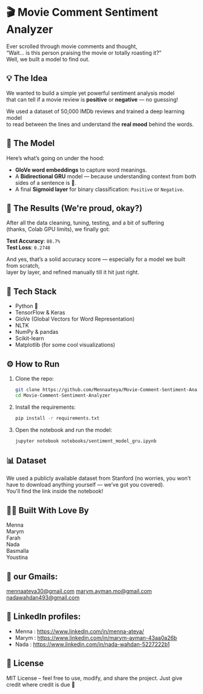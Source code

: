 # 🎬 Movie Comment Sentiment Analyzer

Ever scrolled through movie comments and thought,  
“Wait... is this person praising the movie or totally roasting it?”  
Well, we built a model to find out.

## 💡 The Idea

We wanted to build a simple yet powerful sentiment analysis model  
that can tell if a movie review is **positive** or **negative** — no guessing!

We used a dataset of 50,000 IMDb reviews and trained a deep learning model  
to read between the lines and understand the **real mood** behind the words.

## 🧠 The Model

Here’s what’s going on under the hood:

- **GloVe word embeddings** to capture word meanings.
- A **Bidirectional GRU** model — because understanding context from both sides of a sentence is 🔑.
- A final **Sigmoid layer** for binary classification: `Positive` or `Negative`.

## 🎯 The Results (We're proud, okay?)

After all the data cleaning, tuning, testing, and a bit of suffering  
(thanks, Colab GPU limits), we finally got:

**Test Accuracy**: `88.7%`  
**Test Loss**: `0.2748`

And yes, that’s a solid accuracy score — especially for a model we built from scratch,  
layer by layer, and refined manually till it hit just right.

## 🧰 Tech Stack

- Python 🐍  
- TensorFlow & Keras  
- GloVe (Global Vectors for Word Representation)  
- NLTK  
- NumPy & pandas  
- Scikit-learn  
- Matplotlib (for some cool visualizations)

## ⚙️ How to Run

1. Clone the repo:
   ```bash
   git clone https://github.com/Mennaateya/Movie-Comment-Sentiment-Analyzer.git
   cd Movie-Comment-Sentiment-Analyzer
   ```

2. Install the requirements:

   ```bash
   pip install -r requirements.txt
   ```
3. Open the notebook and run the model:

   ```bash
   jupyter notebook notebooks/sentiment_model_gru.ipynb
   ```
## 📊 Dataset
We used a publicly available dataset from Stanford (no worries, you won’t have to download anything yourself — we’ve got you covered).  
You'll find the link inside the notebook!

## 👩‍💻 Built With Love By
Menna   
Marym  
Farah  
Nada  
Basmalla  
Youstina  

## 📧 our Gmails:
mennaateya30@gmail.com
marym.ayman.mo@gmail.com
nadawahdan493@gmail.com 

## 🔗 LinkedIn profiles:

- Menna : https://www.linkedin.com/in/menna-ateya/
- Marym : https://www.linkedin.com/in/marym-ayman-43aa0a26b
- Nada : https://www.linkedin.com/in/nada-wahdan-5227222b1
## 🪪 License
MIT License – feel free to use, modify, and share the project.
Just give credit where credit is due 🤝
